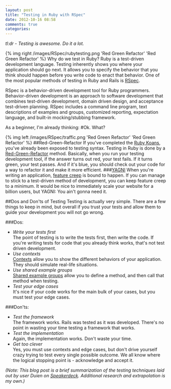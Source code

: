 ```yaml
---
layout: post
title: "Testing in Ruby with RSpec"
date: 2012-10-16 08:58
comments: true
categories: 
---
```

_tl:dr - Testing is awesome. Do it a lot._

{% img right /images/RSpec/rubytesting.png 'Red Green Refactor' 'Red Green Refactor' %}
Why do we test in Ruby? Ruby is a test-driven development language.  Testing inherently shows you where your application should go next. It allows you to specify the behavior that you think should happen before you write code to enact that behavior.  One of the most popular methods of testing in Ruby and Rails is [RSpec](http://rspec.info/). 

RSpec is a behavior-driven development tool for Ruby programmers. Behavior-driven development is an approach to software development that combines test-driven development, domain driven design, and acceptance test-driven planning. RSpec includes a command line program, text descriptions of examples and groups, customized reporting, expectation language, and built-in mocking/stubbing framework.

As a beginner, I'm already thinking:
#Ok. What?

<!--more-->

{% img left /images/RSpec/traffic.png 'Red Green Refactor' 'Red Green Refactor' %}
##Red-Green-Refactor
If you've completed the [Ruby Koans](http://cjbrock.github.com/blog/2012/10/10/5-easy-steps-to-getting-started-with-ruby-koans/), you've already been exposed to testing syntax.  Testing in Ruby is done by a [Red-Green-Refactor](http://redgreenrefactor.eu/) method. Basically, when you run your testing development tool, if the answer turns out red, your test fails. If it turns green, your test passes. And if it's blue, you should check out your code for a way to refactor it and make it more efficient.
###[YAGNI](http://en.wikipedia.org/wiki/You_ain't_gonna_need_it)
When you're writing an application, [feature creep](http://searchcio.techtarget.com/definition/feature-creep) is bound to happen. If you can manage to stick to a test-driven method of development, you can keep feature creep to a minimum. It would be nice to immediately scale your website for a billion users, but YAGNI: You ain't gonna need it. 

##Dos and Don'ts of Testing
Testing is actually very simple.  There are a few things to keep in mind, but overall if you trust your tests and allow them to guide your development you will not go wrong.

###Dos:
- *Write your tests first*  
The point of testing is to write the tests first, then write the code.  If you're writing tests for code that you already think works, that's not test driven development.
- *Use contexts*  
[Contexts](http://net.tutsplus.com/tutorials/ruby/ruby-for-newbies-testing-with-rspec/) allow you to show the different behaviors of your application. They should simulate real-life situations. 
- *Use shared example groups*  
[Shared example groups](http://blog.davidchelimsky.net/2010/11/07/specifying-mixins-with-shared-example-groups-in-rspec-2/) allow you to define a method, and then call that method when testing. 
- *Test your edge cases*  
It's nice if your code works for the main bulk of your cases, but you must test your edge cases. 

###Don'ts:
- *Test the framework*  
The framework works. Rails was tested as it was developed. There's no point in wasting your time testing a framework that works. 
- *Test the implementation*  
Again, the implementation works. Don't waste your time.
- *Get too clever*  
Yes, you must use contexts and edge cases, but don't drive yourself crazy trying to test every single possible outcome. We all know where the logical stopping point is - acknowledge and accept it.


_(Note: This blog post is a brief summarization of the testing techniques laid out by user Duien on [Speakerdeck](https://speakerdeck.com/u/duien/p/testing-ruby). Additional research and extrapolation is my own.)_


